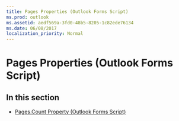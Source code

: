 ```yaml
---
title: Pages Properties (Outlook Forms Script)
ms.prod: outlook
ms.assetid: aedf569a-3fd0-48b5-8205-1c82ede76134
ms.date: 06/08/2017
localization_priority: Normal
---
```



# Pages Properties (Outlook Forms Script)

## In this section


-  [Pages.Count Property (Outlook Forms Script)](Outlook.Pages.count.md)
    

